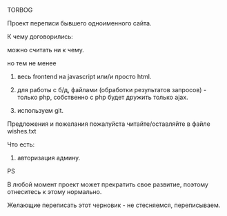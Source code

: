 TORBOG

Проект переписи бывшего одноименного сайта.

К чему договорились:

можно считать ни к чему.

но тем не менее

1) весь frontend на javascript или/и просто html.

2) для работы с б/д, файлами (обработки результатов запросов) - только php, собственно с php будет дружить только ajax.

3) используем git.

Предложения и пожелания пожалуйста читайте/оставляйте в файле wishes.txt


Что есть:

1) авторизация админу.


PS

В любой момент проект может прекратить свое развитие, поэтому отнеситесь к этому нормально.

Желающие переписать этот черновик - не стесняемся, переписываем.
